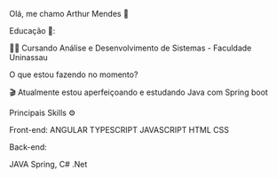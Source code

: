 Olá, me chamo Arthur Mendes  👋


Educação 🏫:

👨‍💻 Cursando Análise e Desenvolvimento de Sistemas - Faculdade Uninassau

O que estou fazendo no momento?

🎬 Atualmente estou aperfeiçoando e estudando Java com Spring boot 

Principais Skills ⚙️

Front-end: ANGULAR TYPESCRIPT JAVASCRIPT HTML CSS

Back-end:

JAVA Spring, C# .Net

